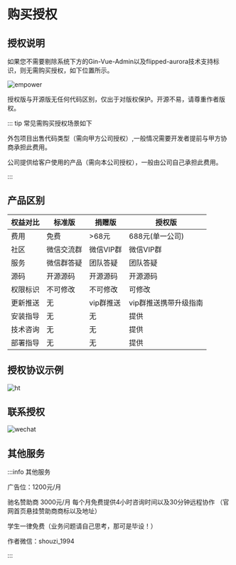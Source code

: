 # 购买授权

## 授权说明

如果您不需要剔除系统下方的Gin-Vue-Admin以及flipped-aurora技术支持标识，则无需购买授权，如下位置所示。

![empower](https://qmplusimg.henrongyi.top/empower.png)

授权版与开源版无任何代码区别，仅出于对版权保护。开源不易，请尊重作者版权。


::: tip 常见需购买授权场景如下

外包项目出售代码类型（需向甲方公司授权）,一般情况需要开发者提前与甲方协商承担此费用。

公司提供给客户使用的产品（需向本公司授权），一般由公司自己承担此费用。

:::

## 产品区别

| 权益对比 | 标准版 | 捐赠版 | 授权版 |
| -- | -- | -- | -- |
| 费用 | 免费 | >68元 | 688元(单一公司) |
| 社区 | 微信交流群 | 微信VIP群 | 微信VIP群 |
| 服务 | 微信群答疑 | 团队答疑 | 团队答疑 |
| 源码 | 开源源码 | 开源源码 | 开源源码|
| 权限标识 | 不可修改 | 不可修改 | 可修改|
| 更新推送 | 无 | vip群推送 | vip群推送携带升级指南 |
| 安装指导 | 无 | 无 | 提供 |
| 技术咨询 | 无 | 无 | 提供 |
| 部署指导 | 无 | 无 | 提供 |

## 授权协议示例

![ht](https://qmplusimg.henrongyi.top/ht.jpeg)

## 联系授权

![wechat](/coffee/wechat.jpg "微信")


## 其他服务

:::info 其他服务

广告位：1200元/月

驰名赞助商 3000元/月 每个月免费提供4小时咨询时间以及30分钟远程协作 （官网首页悬挂赞助商商标以及地址）

学生一律免费（业务问题请自己思考，那可是毕设！）

作者微信：shouzi_1994

:::


